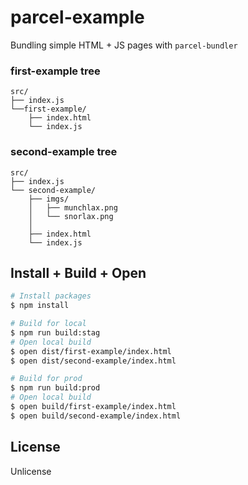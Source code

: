 # parcel-example

Bundling simple HTML + JS pages with `parcel-bundler`

### first-example tree

```
src/
├── index.js
└──first-example/
    ├── index.html
    └── index.js
```

### second-example tree

```
src/
├── index.js
└── second-example/
    ├── imgs/
    │   ├── munchlax.png
    │   └── snorlax.png
    │
    ├── index.html
    └── index.js
```

## Install + Build + Open

```bash
# Install packages
$ npm install

# Build for local
$ npm run build:stag
# Open local build
$ open dist/first-example/index.html
$ open dist/second-example/index.html

# Build for prod
$ npm run build:prod
# Open local build
$ open build/first-example/index.html
$ open build/second-example/index.html
```

## License

Unlicense
